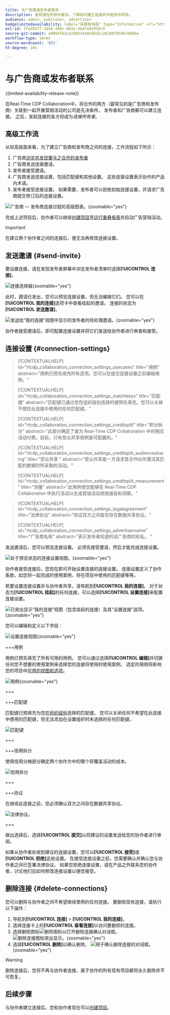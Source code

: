 ```yaml
---
title: 与广告商或发布者联系
description: 发现潜在的协作者后，了解如何建立连接并开始协作项目。
audience: admin, publisher, advertiser
badgelimitedavailability: label="有限发布版" type="Informative" url="https://helpx.adobe.com/cn/legal/product-descriptions/real-time-customer-data-platform-collaboration.html newtab=true"
exl-id: 3fed93f7-1854-440c-802e-6b47e82918c9
source-git-commit: e0894fb3cb290334e0e95d5c26288705967d9dbe
workflow-type: tm+mt
source-wordcount: '952'
ht-degree: 16%

---
```


# 与广告商或发布者联系

{{limited-availability-release-note}}

在Real-Time CDP Collaboration中，将合作的两方（最常见的是广告商和发布商）关联到一起开展营销活动的公司是先决条件。 发布者和广告商都可以建立连接。 之后，发起连接的各方将成为&#x200B;*连接所有者*。

## 高级工作流

从较高层面来看，为了建立广告商和发布商之间的连接，工作流程如下所示：

1. 广告商[浏览并发现要与之合作的发布者](/help/guide/connect/discover-publishers.md)
2. 广告商发送连接邀请。
3. 发布者接受邀请。
4. 广告商发送连接设置，包括匹配键和其他设置。 这些连接设置表示协作的产品内术语。
5. 发布者接受连接设置。 如果需要，发布者可以拒绝初始连接设置，并请求广告商提交修订后的连接设置。

![广告商 — 发布商连接过程的高级图表。](/help/assets/connect/establish-connection/advertiser-publisher-connection-process.png){zoomable="yes"}

完成上述项目后，协作者可以继续[创建项目](/help/guide/collaborate/manage-projects.md#create-project)至[运行重叠报表](/help/guide/collaborate/discover.md)并启动广告营销活动。

>[!IMPORTANT]
>
>在建立两个协作者之间的连接后，便无法再修改连接设置。

## 发送邀请 {#send-invite}

要设置连接，请在发现发布者屏幕中浏览发布者清单时选择&#x200B;**[!UICONTROL 连接]**。

![连接选择器](/help/assets/connect/establish-connection/connect-selection.png){zoomable="yes"}

此时，邀请已发出，您可以预览连接设置，但无法编辑它们。 您可以在&#x200B;**[!UICONTROL 我的连接]**&#x200B;选项卡中查看挂起的邀请。 连接的状态为&#x200B;**[!UICONTROL 发送邀请]**。

![发送给“我的连接”视图中显示的发布者的待处理邀请。](/help/assets/connect/establish-connection/pending-invite-sent.png){zoomable="yes"}

协作者接受邀请后，即可配置连接设置并将它们发送给协作者进行审查和接受。

## 连接设置 {#connection-settings}

>[!CONTEXTUALHELP]
>id="rtcdp_collaboration_connection_settings_usecases"
>title="用例"
>abstract="用例已预先填充所有选项。您可以在提交连接设置之前编辑用例。"

>[!CONTEXTUALHELP]
>id="rtcdp_collaboration_connection_settings_matchkeys"
>title="匹配键"
>abstract="匹配键已通过您在组织级别选择的键预先填充。您可以关掉不想在此连接中使用的任何匹配键。"

>[!CONTEXTUALHELP]
>id="rtcdp_collaboration_connection_settings_creditsplit"
>title="积分拆分"
>abstract="此部分确定了谁为 Real-Time CDP Collaboration 中的相应活动付费。目前，只有受众共享用例是可配置的。"

>[!CONTEXTUALHELP]
>id="rtcdp_collaboration_connection_settings_creditsplit_audiencesharing"
>title="受众共享 "
>abstract="受众共享是一方请求其合作伙伴激活其匹配的数据时所采取的活动。"

>[!CONTEXTUALHELP]
>id="rtcdp_collaboration_connection_settings_creditsplit_measurement"
>title="测量"
>abstract="此用例使您能够在 Real-Time CDP Collaboration 中执行活动以生成营销活动绩效报告和洞察。"

>[!CONTEXTUALHELP]
>id="rtcdp_collaboration_connection_settings_legalagreement"
>title="法律协议"
>abstract="验证双方之间是否存在数据共享协议。"

>[!CONTEXTUALHELP]
>id="rtcdp_collaboration_connection_settings_advertisername"
>title="广告商名称"
>abstract="表示发布者知道的该广告商的别名。 "

发送邀请后，您可以预览连接设置。 必须先接受邀请，然后才能完成连接设置。

![处于预览状态的连接设置视图。](/help/assets/connect/establish-connection/preview-connection-settings.png){zoomable="yes"}

协作者接受连接后，您现在即可开始设置连接的连接设置。 连接设置定义了协作条款，如您将一起完成的使用案例、将在项目中使用的匹配键等等。

若要设置连接设置并与协作者共享，请导航到&#x200B;**[!UICONTROL 我的连接]**。 对于状态为&#x200B;**[!UICONTROL 挂起]**&#x200B;的任何连接，可以选择&#x200B;**[!UICONTROL 设置连接]**&#x200B;来配置连接设置。

![已突出显示“我的连接”视图（包含挂起的连接）及其“设置连接”选项。](/help/assets/connect/establish-connection/pending-connection.png){zoomable="yes"}

您可以编辑和定义以下字段：

![设置连接视图](/help/assets/connect/establish-connection/connection-view.png){zoomable="yes"}

+++用例

用例已预先填充了所有可用的用例。 您可以通过选择&#x200B;**[!UICONTROL 编辑]**&#x200B;并切换任何您不想要的使用案例来选择您的连接将使用的使用案例。 选定的用例将影响您的项目中[可用的视图和选项](../collaborate/manage-projects.md#project-use-cases)。

![用例](/help/assets/connect/establish-connection/view-use-cases.png){zoomable="yes"}

+++

+++匹配键

匹配键已预填充为您[在组织级别](/help/guide/setup/onboard-organization.md#set-up-match-keys)选择的匹配键。 您可以关闭任何不希望在此连接中使用的匹配键，但无法添加在设置组织时未选择的任何匹配键。

![匹配键](/help/assets/connect/establish-connection/match-keys.png)

+++

+++信用拆分

使用信用分摊部分确定两个协作方中的哪个将覆盖活动的成本。

![信用拆分](/help/assets/connect/establish-connection/edit-billing-ownership.png)

+++

+++协议

在继续此连接之前，您必须确认双方之间存在数据共享协议。

![法律协议。](/help/assets/connect/establish-connection/legal-agreement.png)

+++

做出选择后，选择&#x200B;**[!UICONTROL 提交]**&#x200B;以将建议的设置发送给您的协作者进行审阅。

如果从协作者处收到建议的连接设置，您可以&#x200B;**[!UICONTROL 接受]**&#x200B;或&#x200B;**[!UICONTROL 拒绝]**&#x200B;这些设置。 在接受连接设置之前，您需要确认并确认您与协作者之间已签署法律协议。 如果您拒绝连接设置，请在产品之外联系您的协作者，讨论他们应如何修改连接设置以便您接受。

## 删除连接 {#delete-connections}

您可以删除与协作者之间不希望继续使用的任何连接。 要删除现有连接，请执行以下操作：

1. 导航到&#x200B;**[!UICONTROL 连接]** > **[!UICONTROL 我的连接]**。
2. 选择连接卡上的&#x200B;**[!UICONTROL 查看连接]**&#x200B;以访问要删除的连接。
3. 选择删除图标![删除图标](/help/assets/common/delete.svg)以打开删除连接确认对话框。
   ![删除连接图标突出显示。](/help/assets/connect/establish-connection/delete-icon-highlighted.png){zoomable="yes"}
4. 选择&#x200B;**[!UICONTROL 删除]**&#x200B;以确认删除。
   ![用于确认删除连接的对话框。](/help/assets/connect/establish-connection/delete-connection-dialog.png){zoomable="yes"}

>[!WARNING]
>
>删除连接后，您将不再与协作者连接，属于协作的所有现有项目都将永久删除并不可恢复。

## 后续步骤

与协作者建立连接后，您和协作者现在可以[创建项目](/help/guide/collaborate/manage-projects.md#create-project)。
